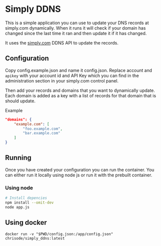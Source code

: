 # Simply DDNS

This is a simple application you can use to update your DNS records at simply.com dynamically.
When it runs it will check if your domain has changed since the last time it ran and then update it if it has changed.

It uses the [simply.com](https://www.simply.com/en/docs/api/) DDNS API to update the records.

## Configuration
Copy config.example.json and name it config.json. Replace account and `apikey` with your account id and API Key which you can find in the administration section in your simply.com control panel.

Then add your records and domains that you want to dynamically update. Each domain is added as a key with a list of records for that domain that is should update.

Example
```json
"domains": {
    "example.com": [
        "foo.example.com",
        "bar.example.com"
    ]
}
```

## Running
Once you have created your configuration you can run the container. You can either run it locally using node js or run it with the prebuilt container.

### Using node
```bash
# Install depencies
npm install --omit-dev
node app.js
```
## Using docker
`docker run -v "$PWD/config.json:/app/config.json" chrisode/simply_ddns:latest`

